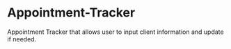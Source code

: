 # Appointment-Tracker
Appointment Tracker that allows user to input client information and update if needed.
